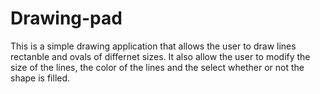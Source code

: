 # Drawing-pad
This is a simple drawing application that allows the user to draw lines rectanble and ovals of differnet sizes. It also allow the user to modify the size of the lines, the color of the lines and the select whether or not the shape is filled.
